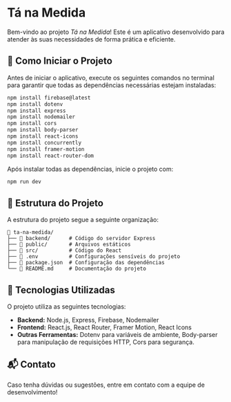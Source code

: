 # Tá na Medida

Bem-vindo ao projeto *Tá na Medida*! Este é um aplicativo desenvolvido para atender às suas necessidades de forma prática e eficiente.

## 🚀 Como Iniciar o Projeto

Antes de iniciar o aplicativo, execute os seguintes comandos no terminal para garantir que todas as dependências necessárias estejam instaladas:

```sh
npm install firebase@latest
npm install dotenv
npm install express
npm install nodemailer
npm install cors
npm install body-parser
npm install react-icons
npm install concurrently
npm install framer-motion
npm install react-router-dom
```

Após instalar todas as dependências, inicie o projeto com:

```sh
npm run dev
```

## 📂 Estrutura do Projeto

A estrutura do projeto segue a seguinte organização:

```
📂 ta-na-medida/
├── 📁 backend/      # Código do servidor Express
├── 📁 public/       # Arquivos estáticos
├── 📁 src/          # Código do React
├── 📄 .env          # Configurações sensíveis do projeto
├── 📄 package.json  # Configuração das dependências
└── 📄 README.md     # Documentação do projeto
```

## 🔧 Tecnologias Utilizadas

O projeto utiliza as seguintes tecnologias:
- **Backend:** Node.js, Express, Firebase, Nodemailer
- **Frontend:** React.js, React Router, Framer Motion, React Icons
- **Outras Ferramentas:** Dotenv para variáveis de ambiente, Body-parser para manipulação de requisições HTTP, Cors para segurança.

## 📬 Contato
Caso tenha dúvidas ou sugestões, entre em contato com a equipe de desenvolvimento!



